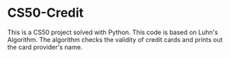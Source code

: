 # CS50-Credit
This is a CS50 project solved with Python.
This code is based on Luhn's Algorithm.
The algorithm checks the validity of credit cards and prints out the card provider's name. 
